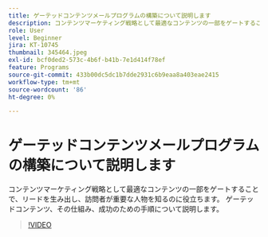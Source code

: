 ```yaml
---
title: ゲーテッドコンテンツメールプログラムの構築について説明します
description: コンテンツマーケティング戦略として最適なコンテンツの一部をゲートすることで、リードを生み出し、訪問者が重要な人物を知るのに役立ちます。 ゲーテッドの詳細… （説明は 60 ～ 160 文字にする必要があります）
role: User
level: Beginner
jira: KT-10745
thumbnail: 345464.jpeg
exl-id: bcf0ded2-573c-4b6f-b41b-7e1d414f78ef
feature: Programs
source-git-commit: 433b00dc5dc1b7dde2931c6b9eaa8a403eae2415
workflow-type: tm+mt
source-wordcount: '86'
ht-degree: 0%

---
```


# ゲーテッドコンテンツメールプログラムの構築について説明します

コンテンツマーケティング戦略として最適なコンテンツの一部をゲートすることで、リードを生み出し、訪問者が重要な人物を知るのに役立ちます。 ゲーテッドコンテンツ、その仕組み、成功のための手順について説明します。

>[!VIDEO](https://video.tv.adobe.com/v/345464/?quality=12&learn=on)
